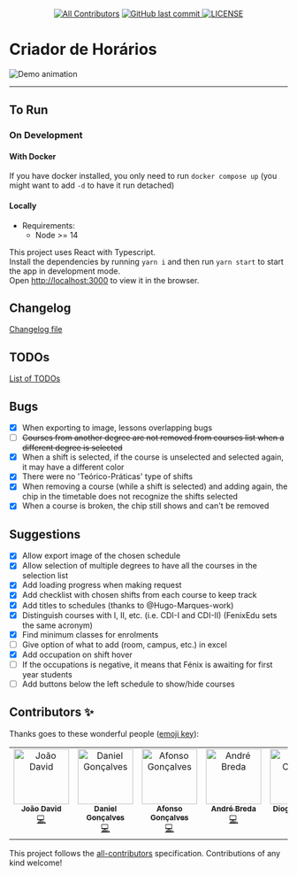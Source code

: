 <p align="center">
  <!-- ALL-CONTRIBUTORS-BADGE:START - Do not remove or modify this section -->
<a href='#contributors' target='_blank'><img alt='All Contributors' src='https://img.shields.io/badge/all_contributors-6-orange.svg?style=flat-square'></a>
<!-- ALL-CONTRIBUTORS-BADGE:END -->

  <a href="https://github.com/joaocmd/Criador-Horarios/commits/develop" target="_blank">
    <img src="https://img.shields.io/github/last-commit/joaocmd/Criador-Horarios" alt="GitHub last commit">
  </a>

  <a href="https://github.com/joaocmd/Criador-Horarios/blob/master/LICENSE" target="_blank">
    <img alt="LICENSE" src="https://img.shields.io/github/license/joaocmd/Criador-Horarios">
  </a>
</p>

# Criador de Horários

![Demo animation](./demo/demo.gif)

<hr>

## To Run

### On Development

#### With Docker

If you have docker installed, you only need to run `docker compose up` (you might want to add `-d` to have it run detached)

#### Locally

- Requirements:
  - Node >= 14

This project uses React with Typescript.\
Install the dependencies by running `yarn i` and then run `yarn start` to start the app in development mode.\
Open [http://localhost:3000](http://localhost:3000) to view it in the browser.

## Changelog
[Changelog file](./CHANGELOG.md)

## TODOs
[List of TODOs](./TODO.md)

## Bugs

- [X] When exporting to image, lessons overlapping bugs
- [ ] ~~Courses from another degree are not removed from courses list when a different degree is selected~~
- [X] When a shift is selected, if the course is unselected and selected again, it may have a different color
- [x] There were no 'Teórico-Práticas' type of shifts
- [X] When removing a course (while a shift is selected) and adding again, the chip in the timetable does not recognize the shifts selected
- [X] When a course is broken, the chip still shows and can't be removed

## Suggestions

- [X] Allow export image of the chosen schedule
- [X] Allow selection of multiple degrees to have all the courses in the selection list
- [X] Add loading progress when making request
- [X] Add checklist with chosen shifts from each course to keep track
- [X] Add titles to schedules (thanks to @Hugo-Marques-work)
- [X] Distinguish courses with I, II, etc. (i.e. CDI-I and CDI-II) (FenixEdu sets the same acronym)
- [X] Find minimum classes for enrolments
- [ ] Give option of what to add (room, campus, etc.) in excel
- [X] Add occupation on shift hover
- [ ] If the occupations is negative, it means that Fénix is awaiting for first year students
- [ ] Add buttons below the left schedule to show/hide courses

## Contributors ✨

Thanks goes to these wonderful people ([emoji key](https://allcontributors.org/docs/en/emoji-key)):

<!-- ALL-CONTRIBUTORS-LIST:START - Do not remove or modify this section -->
<!-- prettier-ignore-start -->
<!-- markdownlint-disable -->
<table>
  <tbody>
    <tr>
      <td align="center" valign="top" width="14.28%"><a href="https://github.com/joaocmd"><img src="https://avatars.githubusercontent.com/u/5345834?v=4?s=100" width="100px;" alt="João David"/><br /><sub><b>João David</b></sub></a><br /><a href="https://github.com/Criador-Horarios/Criador-Horarios/commits?author=joaocmd" title="Code">💻</a></td>
      <td align="center" valign="top" width="14.28%"><a href="https://github.com/masterzeus05"><img src="https://avatars.githubusercontent.com/u/35273853?v=4?s=100" width="100px;" alt="Daniel Gonçalves"/><br /><sub><b>Daniel Gonçalves</b></sub></a><br /><a href="https://github.com/Criador-Horarios/Criador-Horarios/commits?author=masterzeus05" title="Code">💻</a></td>
      <td align="center" valign="top" width="14.28%"><a href="https://www.linkedin.com/in/afonsocrg/"><img src="https://avatars.githubusercontent.com/u/37017397?v=4?s=100" width="100px;" alt="Afonso Gonçalves"/><br /><sub><b>Afonso Gonçalves</b></sub></a><br /><a href="https://github.com/Criador-Horarios/Criador-Horarios/commits?author=afonsocrg" title="Code">💻</a></td>
      <td align="center" valign="top" width="14.28%"><a href="https://github.com/abread"><img src="https://avatars.githubusercontent.com/u/1618009?v=4?s=100" width="100px;" alt="André Breda"/><br /><sub><b>André Breda</b></sub></a><br /><a href="https://github.com/Criador-Horarios/Criador-Horarios/commits?author=abread" title="Code">💻</a></td>
      <td align="center" valign="top" width="14.28%"><a href="https://diogotc.com"><img src="https://avatars.githubusercontent.com/u/7467891?v=4?s=100" width="100px;" alt="Diogo Correia"/><br /><sub><b>Diogo Correia</b></sub></a><br /><a href="https://github.com/Criador-Horarios/Criador-Horarios/commits?author=diogotcorreia" title="Code">💻</a></td>
      <td align="center" valign="top" width="14.28%"><a href="https://github.com/dmbdpt"><img src="https://avatars.githubusercontent.com/u/22137169?v=4?s=100" width="100px;" alt="Diogo Dinis"/><br /><sub><b>Diogo Dinis</b></sub></a><br /><a href="https://github.com/Criador-Horarios/Criador-Horarios/commits?author=dmbdpt" title="Code">💻</a></td>
    </tr>
  </tbody>
</table>

<!-- markdownlint-restore -->
<!-- prettier-ignore-end -->

<!-- ALL-CONTRIBUTORS-LIST:END -->

This project follows the [all-contributors](https://github.com/all-contributors/all-contributors) specification. Contributions of any kind welcome!
